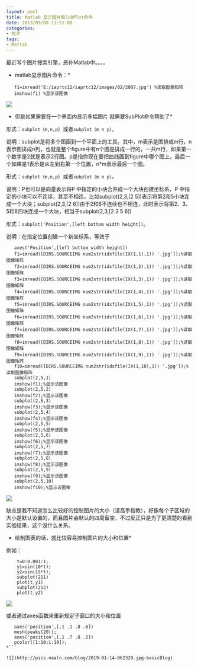 ```yaml
---
layout: post
title: Matlab 显示图片和SubPlot命令
date: 2013/09/08 11:51:00
categories:
- 技术
tags:
- Matlab
---
```


最近写个图片搜索引擎，恶补Matlab中。。。。

* matlab显示图片命令：*
```
   f1=imread('E:/iaprtc12/iaprtc12/images/02/2007.jpg') %读取图像矩阵
   imshow(f1) %显示该图像
```

![](http://pics.naaln.com/blog/2019-01-14-062323.jpg-basicBlog)

* 但是如果需要在一个界面内显示多幅图片 就需要SubPlot命令帮助了*

形式：`subplot（m,n,p`）或者`subplot（m n p）`。

说明：subplot是将多个图画到一个平面上的工具。其中，m表示是图排成m行，n表示图排成n列，也就是整个figure中有n个图是排成一行的，一共m行，如果第一个数字是2就是表示2行图。p是指你现在要把曲线画到figure中哪个图上，最后一个如果是1表示是从左到右第一个位置，n*m表示最后一个图。

形式：`subplot（m,n,p`）或者`subplot（m n p）`。

说明：P也可以是向量表示将P 中指定的小块合并成一个大块创建坐标系，P 中指定的小块可以不连续，甚至不相连。比如subplot(2,3,[2 5])表示将第2和5小块连成一个大块；subplot(2,3,[2 6])由于2和6不连续也不相连，此时表示将第2、3、5和6四块连成一个大块，相当于subplot(2,3,[2 3 5 6])

形式：`subplot('Position',[left bottom width height])`。

说明：在指定位置创建一个新坐标系，等效于
```
   axes('Position',[left bottom width height])
   f1=imread([DIRS.SOURCEIMG num2str(idxfile(IX(1,1),1)) '.jpg']);%读取图像矩阵
   f2=imread([DIRS.SOURCEIMG num2str(idxfile(IX(1,2),1)) '.jpg']);%读取图像矩阵
   f3=imread([DIRS.SOURCEIMG num2str(idxfile(IX(1,3),1)) '.jpg']);%读取图像矩阵
   f4=imread([DIRS.SOURCEIMG num2str(idxfile(IX(1,4),1)) '.jpg']);%读取图像矩阵
   f5=imread([DIRS.SOURCEIMG num2str(idxfile(IX(1,5),1)) '.jpg']);%读取图像矩阵
   f6=imread([DIRS.SOURCEIMG num2str(idxfile(IX(1,6),1)) '.jpg']);%读取图像矩阵
   f7=imread([DIRS.SOURCEIMG num2str(idxfile(IX(1,7),1)) '.jpg']);%读取图像矩阵
   f8=imread([DIRS.SOURCEIMG num2str(idxfile(IX(1,8),1)) '.jpg']);%读取图像矩阵
   f9=imread([DIRS.SOURCEIMG num2str(idxfile(IX(1,9),1)) '.jpg']);%读取图像矩阵
   f10=imread([DIRS.SOURCEIMG num2str(idxfile(IX(1,10),1)) '.jpg']);%读取图像矩阵
   subplot(2,5,1)
   imshow(f1);%显示该图像
   subplot(2,5,2)
   imshow(f2);%显示该图像
   subplot(2,5,3)
   imshow(f3);%显示该图像
   subplot(2,5,4)
   imshow(f4);%显示该图像
   subplot(2,5,5)
   imshow(f5);%显示该图像
   subplot(2,5,6)
   imshow(f6);%显示该图像
   subplot(2,5,7)
   imshow(f7);%显示该图像
   subplot(2,5,8)
   imshow(f8);%显示该图像
   subplot(2,5,9)
   imshow(f9);%显示该图像
   subplot(2,5,10)
   imshow(f10);%显示该图像
```

![](http://pics.naaln.com/blog/2019-01-14-062326.jpg-basicBlog)

缺点是我不知道怎么比较好的控制图片的大小（请高手指教），好像每个子区域的大小是默认设置的，而且图片会默认的四周留空，不过反正只是为了更清楚的看到实验结果，这个没什么关系。

* 绘制图表的话，就比较容易控制图片的大小和位置*

例如：
```
    t=0:0.001:1;
    y1=sin(10*t);
    y2=sin(15*t);
    subplot(211)
    plot(t,y1)
    subplot(212)
    plot(t,y2)
```

![](http://pics.naaln.com/blog/2019-01-14-062328.jpg-basicBlog)

或者通过axes函数来重新规定子窗口的大小和位置
```
   axes('position',[.1 .1 .8 .6])
   mesh(peaks(20));
   axes('position',[.1 .7 .8 .2])
   pcolor([1:10;1:10]);
*```

![](http://pics.naaln.com/blog/2019-01-14-062329.jpg-basicBlog)

